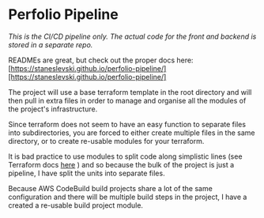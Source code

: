 # **Perfolio Pipeline**

_This is the CI/CD pipeline only. The actual code for the front and backend is stored in a 
separate repo._



READMEs are great, but check out the proper docs here: 
[https://staneslevski.github.io/perfolio-pipeline/][https://staneslevski.github.io/perfolio-pipeline/]

The project will use a base terraform template in the root directory and will then pull in 
extra files in order to manage and organise all the modules of the project's infrastructure.

Since terraform does not seem to have an easy function to separate files into subdirectories, 
you are forced to either create multiple files in the same directory, or to create re-usable 
modules for your terraform.

It is bad practice to use modules to split code along simplistic lines (see Terraform docs 
[here](https://www.terraform.io/docs/modules/index.html#when-to-write-a-module 
"Terraform Docs: When To Write A Module")
) and so because the bulk of the project is just a pipeline, I have split the units into separate 
files.

Because AWS CodeBuild build projects share a lot of the same configuration and there will be 
multiple build steps in the project, I have a created a re-usable build project module.